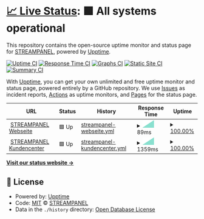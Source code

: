 # [📈 Live Status](https://status.streampanel.net): <!--live status--> **🟩 All systems operational**

This repository contains the open-source uptime monitor and status page for [STREAMPANEL](https://www.streampanel.net/), powered by [Upptime](https://github.com/upptime/upptime).

[![Uptime CI](https://github.com/streampanel/status.streampanel.net/workflows/Uptime%20CI/badge.svg)](https://github.com/streampanel/status.streampanel.net/actions?query=workflow%3A%22Uptime+CI%22)
[![Response Time CI](https://github.com/streampanel/status.streampanel.net/workflows/Response%20Time%20CI/badge.svg)](https://github.com/streampanel/status.streampanel.net/actions?query=workflow%3A%22Response+Time+CI%22)
[![Graphs CI](https://github.com/streampanel/status.streampanel.net/workflows/Graphs%20CI/badge.svg)](https://github.com/streampanel/status.streampanel.net/actions?query=workflow%3A%22Graphs+CI%22)
[![Static Site CI](https://github.com/streampanel/status.streampanel.net/workflows/Static%20Site%20CI/badge.svg)](https://github.com/streampanel/status.streampanel.net/actions?query=workflow%3A%22Static+Site+CI%22)
[![Summary CI](https://github.com/streampanel/status.streampanel.net/workflows/Summary%20CI/badge.svg)](https://github.com/streampanel/status.streampanel.net/actions?query=workflow%3A%22Summary+CI%22)

With [Upptime](https://upptime.js.org), you can get your own unlimited and free uptime monitor and status page, powered entirely by a GitHub repository. We use [Issues](https://github.com/streampanel/status.streampanel.net/issues) as incident reports, [Actions](https://github.com/streampanel/status.streampanel.net/actions) as uptime monitors, and [Pages](https://status.streampanel.net) for the status page.

<!--start: status pages-->
<!-- This summary is generated by Upptime (https://github.com/upptime/upptime) -->
<!-- Do not edit this manually, your changes will be overwritten -->
<!-- prettier-ignore -->
| URL | Status | History | Response Time | Uptime |
| --- | ------ | ------- | ------------- | ------ |
| <img alt="" src="https://icons.duckduckgo.com/ip3/www.streampanel.net.ico" height="13"> [STREAMPANEL Webseite](https://www.streampanel.net) | 🟩 Up | [streampanel-webseite.yml](https://github.com/STREAMPANEL/status.streampanel.net/commits/HEAD/history/streampanel-webseite.yml) | <details><summary><img alt="Response time graph" src="./graphs/streampanel-webseite/response-time-week.png" height="20"> 89ms</summary><br><a href="https://status.streampanel.net/history/streampanel-webseite"><img alt="Response time 89" src="https://img.shields.io/endpoint?url=https%3A%2F%2Fraw.githubusercontent.com%2FSTREAMPANEL%2Fstatus.streampanel.net%2FHEAD%2Fapi%2Fstreampanel-webseite%2Fresponse-time.json"></a><br><a href="https://status.streampanel.net/history/streampanel-webseite"><img alt="24-hour response time 89" src="https://img.shields.io/endpoint?url=https%3A%2F%2Fraw.githubusercontent.com%2FSTREAMPANEL%2Fstatus.streampanel.net%2FHEAD%2Fapi%2Fstreampanel-webseite%2Fresponse-time-day.json"></a><br><a href="https://status.streampanel.net/history/streampanel-webseite"><img alt="7-day response time 89" src="https://img.shields.io/endpoint?url=https%3A%2F%2Fraw.githubusercontent.com%2FSTREAMPANEL%2Fstatus.streampanel.net%2FHEAD%2Fapi%2Fstreampanel-webseite%2Fresponse-time-week.json"></a><br><a href="https://status.streampanel.net/history/streampanel-webseite"><img alt="30-day response time 89" src="https://img.shields.io/endpoint?url=https%3A%2F%2Fraw.githubusercontent.com%2FSTREAMPANEL%2Fstatus.streampanel.net%2FHEAD%2Fapi%2Fstreampanel-webseite%2Fresponse-time-month.json"></a><br><a href="https://status.streampanel.net/history/streampanel-webseite"><img alt="1-year response time 89" src="https://img.shields.io/endpoint?url=https%3A%2F%2Fraw.githubusercontent.com%2FSTREAMPANEL%2Fstatus.streampanel.net%2FHEAD%2Fapi%2Fstreampanel-webseite%2Fresponse-time-year.json"></a></details> | <details><summary><a href="https://status.streampanel.net/history/streampanel-webseite">100.00%</a></summary><a href="https://status.streampanel.net/history/streampanel-webseite"><img alt="All-time uptime 100.00%" src="https://img.shields.io/endpoint?url=https%3A%2F%2Fraw.githubusercontent.com%2FSTREAMPANEL%2Fstatus.streampanel.net%2FHEAD%2Fapi%2Fstreampanel-webseite%2Fuptime.json"></a><br><a href="https://status.streampanel.net/history/streampanel-webseite"><img alt="24-hour uptime 100.00%" src="https://img.shields.io/endpoint?url=https%3A%2F%2Fraw.githubusercontent.com%2FSTREAMPANEL%2Fstatus.streampanel.net%2FHEAD%2Fapi%2Fstreampanel-webseite%2Fuptime-day.json"></a><br><a href="https://status.streampanel.net/history/streampanel-webseite"><img alt="7-day uptime 100.00%" src="https://img.shields.io/endpoint?url=https%3A%2F%2Fraw.githubusercontent.com%2FSTREAMPANEL%2Fstatus.streampanel.net%2FHEAD%2Fapi%2Fstreampanel-webseite%2Fuptime-week.json"></a><br><a href="https://status.streampanel.net/history/streampanel-webseite"><img alt="30-day uptime 100.00%" src="https://img.shields.io/endpoint?url=https%3A%2F%2Fraw.githubusercontent.com%2FSTREAMPANEL%2Fstatus.streampanel.net%2FHEAD%2Fapi%2Fstreampanel-webseite%2Fuptime-month.json"></a><br><a href="https://status.streampanel.net/history/streampanel-webseite"><img alt="1-year uptime 100.00%" src="https://img.shields.io/endpoint?url=https%3A%2F%2Fraw.githubusercontent.com%2FSTREAMPANEL%2Fstatus.streampanel.net%2FHEAD%2Fapi%2Fstreampanel-webseite%2Fuptime-year.json"></a></details>
| <img alt="" src="https://icons.duckduckgo.com/ip3/login.streampanel.net.ico" height="13"> [STREAMPANEL Kundencenter](https://login.streampanel.net) | 🟩 Up | [streampanel-kundencenter.yml](https://github.com/STREAMPANEL/status.streampanel.net/commits/HEAD/history/streampanel-kundencenter.yml) | <details><summary><img alt="Response time graph" src="./graphs/streampanel-kundencenter/response-time-week.png" height="20"> 1359ms</summary><br><a href="https://status.streampanel.net/history/streampanel-kundencenter"><img alt="Response time 1359" src="https://img.shields.io/endpoint?url=https%3A%2F%2Fraw.githubusercontent.com%2FSTREAMPANEL%2Fstatus.streampanel.net%2FHEAD%2Fapi%2Fstreampanel-kundencenter%2Fresponse-time.json"></a><br><a href="https://status.streampanel.net/history/streampanel-kundencenter"><img alt="24-hour response time 1359" src="https://img.shields.io/endpoint?url=https%3A%2F%2Fraw.githubusercontent.com%2FSTREAMPANEL%2Fstatus.streampanel.net%2FHEAD%2Fapi%2Fstreampanel-kundencenter%2Fresponse-time-day.json"></a><br><a href="https://status.streampanel.net/history/streampanel-kundencenter"><img alt="7-day response time 1359" src="https://img.shields.io/endpoint?url=https%3A%2F%2Fraw.githubusercontent.com%2FSTREAMPANEL%2Fstatus.streampanel.net%2FHEAD%2Fapi%2Fstreampanel-kundencenter%2Fresponse-time-week.json"></a><br><a href="https://status.streampanel.net/history/streampanel-kundencenter"><img alt="30-day response time 1359" src="https://img.shields.io/endpoint?url=https%3A%2F%2Fraw.githubusercontent.com%2FSTREAMPANEL%2Fstatus.streampanel.net%2FHEAD%2Fapi%2Fstreampanel-kundencenter%2Fresponse-time-month.json"></a><br><a href="https://status.streampanel.net/history/streampanel-kundencenter"><img alt="1-year response time 1359" src="https://img.shields.io/endpoint?url=https%3A%2F%2Fraw.githubusercontent.com%2FSTREAMPANEL%2Fstatus.streampanel.net%2FHEAD%2Fapi%2Fstreampanel-kundencenter%2Fresponse-time-year.json"></a></details> | <details><summary><a href="https://status.streampanel.net/history/streampanel-kundencenter">100.00%</a></summary><a href="https://status.streampanel.net/history/streampanel-kundencenter"><img alt="All-time uptime 100.00%" src="https://img.shields.io/endpoint?url=https%3A%2F%2Fraw.githubusercontent.com%2FSTREAMPANEL%2Fstatus.streampanel.net%2FHEAD%2Fapi%2Fstreampanel-kundencenter%2Fuptime.json"></a><br><a href="https://status.streampanel.net/history/streampanel-kundencenter"><img alt="24-hour uptime 100.00%" src="https://img.shields.io/endpoint?url=https%3A%2F%2Fraw.githubusercontent.com%2FSTREAMPANEL%2Fstatus.streampanel.net%2FHEAD%2Fapi%2Fstreampanel-kundencenter%2Fuptime-day.json"></a><br><a href="https://status.streampanel.net/history/streampanel-kundencenter"><img alt="7-day uptime 100.00%" src="https://img.shields.io/endpoint?url=https%3A%2F%2Fraw.githubusercontent.com%2FSTREAMPANEL%2Fstatus.streampanel.net%2FHEAD%2Fapi%2Fstreampanel-kundencenter%2Fuptime-week.json"></a><br><a href="https://status.streampanel.net/history/streampanel-kundencenter"><img alt="30-day uptime 100.00%" src="https://img.shields.io/endpoint?url=https%3A%2F%2Fraw.githubusercontent.com%2FSTREAMPANEL%2Fstatus.streampanel.net%2FHEAD%2Fapi%2Fstreampanel-kundencenter%2Fuptime-month.json"></a><br><a href="https://status.streampanel.net/history/streampanel-kundencenter"><img alt="1-year uptime 100.00%" src="https://img.shields.io/endpoint?url=https%3A%2F%2Fraw.githubusercontent.com%2FSTREAMPANEL%2Fstatus.streampanel.net%2FHEAD%2Fapi%2Fstreampanel-kundencenter%2Fuptime-year.json"></a></details>

<!--end: status pages-->

[**Visit our status website →**](https://status.streampanel.net)

## 📄 License

- Powered by: [Upptime](https://github.com/upptime/upptime)
- Code: [MIT](./LICENSE) © [STREAMPANEL](https://www.streampanel.net/)
- Data in the `./history` directory: [Open Database License](https://opendatacommons.org/licenses/odbl/1-0/)
